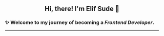 <h2><p align ="center"> Hi, there! I'm Elif Sude 👋</p></h2>

### :sparkles: Welcome to my journey of becoming a ***Frontend Developer***.
---
